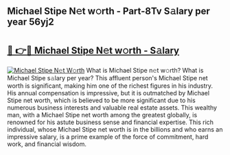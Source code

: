 ## Michael Stipe N𝚎t w𝚘rth - Part-8Tv S𝚊lary per year 56yj2

# <h2><a href="http://gc1hm48.nevu.top/?p=Michael+Stipe">🔗 👉🔴 Michael Stipe N𝚎t w𝚘rth - S𝚊lary</a></h2>

[![Michael Stipe N𝚎t W𝚘rth](https://i.imgur.com/Oavwk0R.jpeg)](http://gc1hm48.nevu.top/?p=Michael+Stipe)
What is Michael Stipe n𝚎t w𝚘rth? What is Michael Stipe s𝚊lary per year?
This affluent person's Michael Stipe net worth is significant, making him one of the richest figures in his industry. His annual compensation is impressive, but it is outmatched by Michael Stipe net worth, which is believed to be more significant due to his numerous business interests and valuable real estate assets. This wealthy man, with a Michael Stipe net worth among the greatest globally, is renowned for his astute business sense and financial expertise. This rich individual, whose Michael Stipe net worth is in the billions and who earns an impressive salary, is a prime example of the force of commitment, hard work, and financial wisdom.
